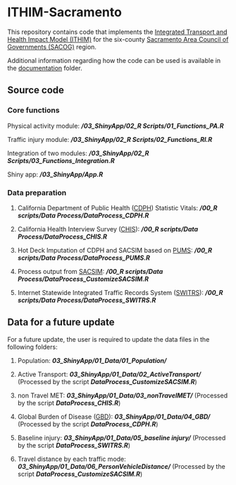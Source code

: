 # ITHIM-Sacramento

This repository contains code that implements the [Integrated Transport and Health Impact Model (ITHIM)](http://www.cedar.iph.cam.ac.uk/research/modelling/ithim/) for the six-county [Sacramento Area Council of Governments (SACOG)](http://www.sacog.org) region.

Additional information regarding how the code can be used is available in the [documentation](https://github.com/aakarner/ITHIM-Sacramento/tree/master/02_Documentation) folder.

## Source code ##

### Core functions ###

Physical activity module: ***/03_ShinyApp/02_R Scripts/01_Functions_PA.R***

Traffic injury module: ***/03_ShinyApp/02_R Scripts/02_Functions_RI.R***

Integration of two modules: ***/03_ShinyApp/02_R Scripts/03_Functions_Integration.R***

Shiny app: ***/03_ShinyApp/App.R***

### Data preparation ###

1. California Department of Public Health ([CDPH](http://https://www.cdph.ca.gov/Programs/CHSI/Pages/Data-and-Statistics-.aspx)) Statistic Vitals: ***/00_R scripts/Data Process/DataProcess_CDPH.R***

2. California Health Interview Survey ([CHIS](http://http://healthpolicy.ucla.edu/chis/Pages/default.aspx)): ***/00_R scripts/Data Process/DataProcess_CHIS.R***

3. Hot Deck Imputation of CDPH and SACSIM based on [PUMS](https://www.census.gov/programs-surveys/acs/data/pums.html): ***/00_R scripts/Data Process/DataProcess_PUMS.R***

4. Process output from [SACSIM](http://www.sacog.org/sites/main/files/file-attachments/plnrscmte_sacog_travel_model_wkshp_27mar2014.pdf): ***/00_R scripts/Data Process/DataProcess_CustomizeSACSIM.R***

5. Internet Statewide Integrated Traffic Records System ([SWITRS](https://www.chp.ca.gov/programs-services/services-information/switrs-internet-statewide-integrated-traffic-records-system)): ***/00_R scripts/Data Process/DataProcess_SWITRS.R***

## Data for a future update ##

For a future update, the user is required to update the data files in the following folders:

1. Population: ***03_ShinyApp/01_Data/01_Population/***

2. Active Transport: ***03_ShinyApp/01_Data/02_ActiveTransport/*** (Processed by the script ***DataProcess_CustomizeSACSIM.R***)

3. non Travel MET: ***03_ShinyApp/01_Data/03_nonTravelMET/*** (Processed by the script ***DataProcess_CHIS.R***)

4. Global Burden of Disease ([GBD](http://www.healthdata.org/gbd)): ***03_ShinyApp/01_Data/04_GBD/*** (Processed by the script ***DataProcess_CDPH.R***)

5. Baseline injury: ***03_ShinyApp/01_Data/05_baseline injury/*** (Processed by the script ***DataProcess_SWITRS.R***)

6. Travel distance by each traffic mode: ***03_ShinyApp/01_Data/06_PersonVehicleDistance/*** (Processed by the script ***DataProcess_CustomizeSACSIM.R***)







